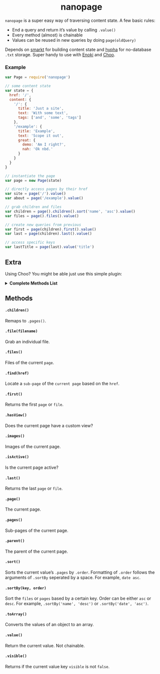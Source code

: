 <h1 align="center">nanopage</h1>

`nanopage` is a super easy way of traversing content state. A few basic rules:

- End a query and return it’s value by calling `.value()`
- Every method (almost) is chainable
- Values can be reused in new queries by doing `page(oldQuery)`

Depends on [smarkt](https://github.com/jondashkyle/smarkt) for building content state and [hypha](https://github.com/jondashkyle/hypha) for no-database `.txt` storage. Super handy to use with [Enoki](https://github.com/enokidotsite/enoki) and [Choo](https://github.com/choojs/choo).

### Example

```js
var Page = require('nanopage')

// some content state
var state = {
  href: '/',
  content: {
    '/': {
      title: 'Just a site',
      text: 'With some text',
      tags: ['and', 'some', 'tags']
    },
    '/example': {
      title: 'Example',
      text: 'Scope it out',
      great: {
        demo: 'Am I right?',
        nah: 'Ok nbd.'
      }
    }
  }
}

// instantiate the page
var page = new Page(state)

// directly access pages by their href
var site = page('/').value()
var about = page('/example').value()

// grab children and files
var children = page().children().sort('name', 'asc').value()
var files = page().files().value()

// create new queries from previous
var first = page(children).first().value()
var last = page(children).last().value()

// access specific keys
var lastTitle = page(last).value('title')
```

## Extra

Using Choo? You might be able just use this simple plugin:

<details><summary><b>Complete Methods List</b></summary>
```js
module.exports = function (state, emitter) {
  state.page = function (key) {
    key = key || (state.href || '/')
    return state.content[key]
  }
}
```
</details>

## Methods

#### `.children()`

Remaps to `.pages()`.

#### `.file(filename)`

Grab an individual file.

#### `.files()`

Files of the current `page`.

#### `.find(href)`

Locate a `sub-page` of the `current page` based on the `href`.

#### `.first()`

Returns the first `page` or `file`.

#### `.hasView()`

Does the current page have a custom view?

#### `.images()`

Images of the current page.

#### `.isActive()`

Is the current page active?

#### `.last()`

Returns the last `page` or `file`.

#### `.page()`

The current page.

#### `.pages()`

Sub-pages of the current page.

#### `.parent()`

The parent of the current page.

#### `.sort()`

Sorts the current value’s `.pages` by `.order`. Formatting of `.order` follows the arguments of `.sortBy` seperated by a space. For example, `date asc`.

#### `.sortBy(key, order)`

Sort the `files` or `pages` based by a certain key. Order can be either `asc` or `desc`. For example, `.sortBy('name', 'desc')` or  `.sortBy('date', 'asc')`.

#### `.toArray()`

Converts the values of an object to an array.

#### `.value()`

Return the current value. Not chainable.

#### `.visible()`

Returns if the current value key `visible` is not `false`.
</details>
